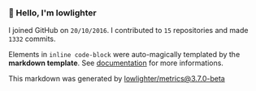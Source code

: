 ### 👋 Hello, I'm lowlighter

I joined GitHub on `20/10/2016`.
I contributed to `15` repositories and made `1332` commits.

Elements in `inline code-block` were auto-magically templated by the **markdown template**.
See [documentation](https://github.com/lowlighter/metrics/blob/master/source/templates/markdown/README.md) for more informations.

This markdown was generated by [lowlighter/metrics@3.7.0-beta](https://github.com/lowlighter/metrics)
